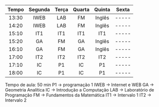 | Tempo | Segunda | Terça | Quarta | Quinta | Sexta |
| :---: | :-----: | :---: | :----: | :----: | :---: |
| 13:30 |  IWEB   |  LAB  |   FM   | Inglês | ----- |
| 14:20 |  IWEB   |  LAB  |   FM   | Inglês | ----- |
| 15:10 |  IT1    |  IT1  |   IT1  | IT1    | ----- |
| 15:20 |  GA     |  FM   |   GA   | Inglês | ----- |
| 16:10 |  GA     |  FM   |   GA   | Inglês | ----- |
| 17:00 |  IT2    |  IT2  |   IT2  | IT2    | ----- |
| 17:10 |  IC     |  P1   |   IC   | P1     | ----- |
| 18:00 |  IC     |  P1   |   IC   | P1     | ----- |

Tempo de aula: 50 min
P1   -> programação 1
IWEB -> Internet e WEB
GA   -> Geometria Analítica
IC   -> Introdução a Computação
LAB  -> Laboratório de Programação
FM   -> Fundamentos da Matemática
IT1  -> Intervalo 1
IT2  -> Intervalo 2
